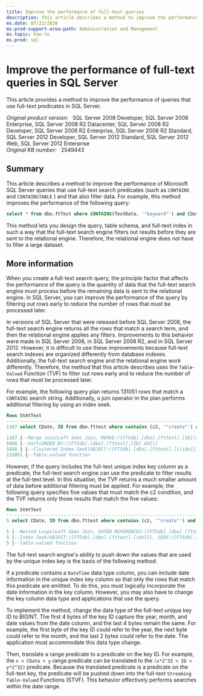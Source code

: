 ```yaml
---
title: Improve the performance of full-text queries
description: This article describes a method to improve the performance of queries that use full-text predicates in SQL Server.
ms.date: 07/22/2020
ms.prod-support-area-path: Administration and Management
ms.topic: how-to
ms.prod: sql
---
```

# Improve the performance of full-text queries in SQL Server

This article provides a method to improve the performance of queries that use full-text predicates in SQL Server.

_Original product version:_ &nbsp; SQL Server 2008 Developer, SQL Server 2008 Enterprise, SQL Server 2008 R2 Datacenter, SQL Server 2008 R2 Developer, SQL Server 2008 R2 Enterprise, SQL Server 2008 R2 Standard, SQL Server 2012 Developer, SQL Server 2012 Standard, SQL Server 2012 Web, SQL Server 2012 Enterprise  
_Original KB number:_ &nbsp; 2549443

## Summary

This article describes a method to improve the performance of Microsoft SQL Server queries that use full-text search predicates (such as `CONTAINS` and `CONTAINSTABLE` ) and that also filter data. For example, this method improves the performance of the following query:

```sql
select * from dbo.ftTest where CONTAINS(TextData, '"keyword"') and CDate > @date
```

This method lets you design the query, table schema, and full-text index in such a way that the full-text search engine filters out results before they are sent to the relational engine. Therefore, the relational engine does not have to filter a large dataset.

## More information

When you create a full-text search query, the principle factor that affects the performance of the query is the quantity of data that the full-text search engine must process before the remaining data is sent to the relational engine. In SQL Server, you can improve the performance of the query by filtering out rows early to reduce the number of rows that must be processed later.

In versions of SQL Server that were released before SQL Server 2008, the full-text search engine returns all the rows that match a search term, and then the relational engine applies any filters. Improvements to this behavior were made in SQL Server 2008, in SQL Server 2008 R2, and in SQL Server 2012. However, it is difficult to use these improvements because full-text search indexes are organized differently from database indexes. Additionally, the full-text search engine and the relational engine work differently. Therefore, the method that this article describes uses the `Table-Valued` Function (TVF) to filter out rows early and to reduce the number of rows that must be processed later.

For example, the following query plan returns 131051 rows that match a `CONTAINS` search string. Additionally, a join operator in the plan performs additional filtering by using an index seek.

```sql
Rows StmtText
-------------------- ----------------------------------------------------------------------------------------
1167 select CDate, ID from dbo.fttest where contains (c2, '"create"') and CDate> '08/05/2019'

1167 |--Merge Join(Left Semi Join, MERGE:([FTSdb].[dbo].[fttest].[ID])=(FulltextMatch.[docid]), RESIDUA
5858 |--Sort(ORDER BY:([FTSdb].[dbo].[fttest].[ID] ASC))
5858 | |--Clustered Index Seek(OBJECT:([FTSdb].[dbo].[fttest].[clidx1]), SEEK:([FTSdb].[
131051 |--Table-valued function
```

However, if the query includes the full-text unique index key column as a predicate, the full-text search engine can use the predicate to filter results at the full-text level. In this situation, the TVF returns a much smaller amount of data before additional filtering must be applied. For example, the following query specifies five values that must match the c2 condition, and the TVF returns only those results that match the five values:

```sql
Rows StmtText
-------------------------------------------------------------------------------------------------------------------------------------------
5 select CDate, ID from dbo.fttest where contains (c2, '"create"') and CDate > '08/05/2019' and ID in ( 654051, 644051, 649106, 465, 105)

5 |--Nested Loops(Left Semi Join, OUTER REFERENCES:([FTSdb].[dbo].[fttest].[ID]))
5 |--Index Seek(OBJECT:([FTSdb].[dbo].[fttest].[idx1]), SEEK:([FTSdb].[dbo].[fttest].[ID]=(105) OR ...
5 |--Table-valued function
```

The full-text search engine's ability to push down the values that are used by the unique index key is the basis of the following method.

If a predicate contains a `DateTime` data type column, you can include date information in the unique index key column so that only the rows that match this predicate are emitted. To do this, you must logically incorporate the date information in the key column. However, you may also have to change the key column data type and applications that use the query.

To implement the method, change the data type of the full-text unique key ID to BIGINT. The first 4 bytes of the key ID capture the year, month, and date values from the date column, and the last 4 bytes remain the same. For example, the first byte of the key ID could refer to the year, the next byte could refer to the month, and the last 2 bytes could refer to the date. The application must accommodate this data type change.

Then, translate a range predicate to a predicate on the key ID. For example, the `x < CDate < y` range predicate can be translated to the `(x*2^32 < ID < y*2^32)` predicate. Because the translated predicate is a predicate on the full-text key, the predicate will be pushed down into the full-text `Streaming Table-Valued` Functions (STVF). This behavior effectively performs searches within the date range.

